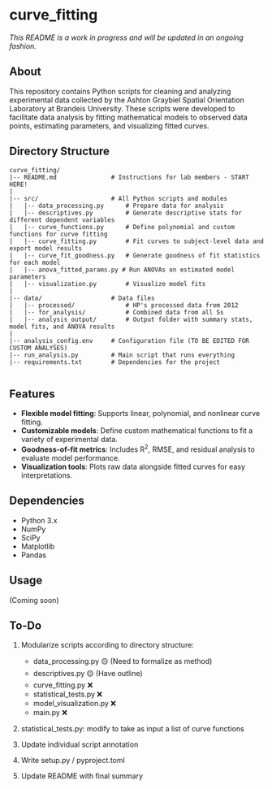 # curve_fitting

_This README is a work in progress and will be updated in an ongoing fashion._

## About

This repository contains Python scripts for cleaning and analyzing experimental data collected by the Ashton Graybiel Spatial Orientation Laboratory at Brandeis University. These scripts were developed to facilitate data analysis by fitting mathematical models to observed data points, estimating parameters, and visualizing fitted curves.

## Directory Structure

```
curve_fitting/
|-- README.md               # Instructions for lab members - START HERE!
|
|-- src/                    # All Python scripts and modules
|   |-- data_processing.py      # Prepare data for analysis
|   |-- descriptives.py         # Generate descriptive stats for different dependent variables
|   |-- curve_functions.py      # Define polynomial and custom functions for curve fitting
|   |-- curve_fitting.py        # Fit curves to subject-level data and export model results
|   |-- curve_fit_goodness.py   # Generate goodness of fit statistics for each model
|   |-- anova_fitted_params.py # Run ANOVAs on estimated model parameters
|   |-- visualization.py        # Visualize model fits
|
|-- data/                   # Data files
|   |-- processed/              # HP's processed data from 2012
|   |-- for_analysis/           # Combined data from all Ss
|   |-- analysis_output/        # Output folder with summary stats, model fits, and ANOVA results 
|
|-- analysis_config.env     # Configuration file (TO BE EDITED FOR CUSTOM ANALYSES)
|-- run_analysis.py         # Main script that runs everything
|-- requirements.txt        # Dependencies for the project


```

## Features

- **Flexible model fitting**: Supports linear, polynomial, and nonlinear curve fitting.
- **Customizable models**: Define custom mathematical functions to fit a variety of experimental data.
- **Goodness-of-fit metrics**: Includes R<sup>2</sup>, RMSE, and residual analysis to evaluate model performance.
- **Visualization tools**: Plots raw data alongside fitted curves for easy interpretations.

## Dependencies

- Python 3.x
- NumPy
- SciPy
- Matplotlib
- Pandas

## Usage

(Coming soon)

## To-Do

1. Modularize scripts according to directory structure:

    - data_processing.py :yellow_circle: (Need to formalize as method)
    - descriptives.py :yellow_circle: (Have outline)
    - curve_fitting.py :x:
    - statistical_tests.py :x:
    - model_visualization.py :x:
    - main.py :x:

2. statistical_tests.py: modify to take as input a list of curve functions
3. Update individual script annotation
4. Write setup.py / pyproject.toml
5. Update README with final summary
